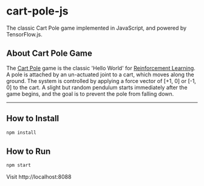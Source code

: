 # cart-pole-js

The classic Cart Pole game implemented in JavaScript, and powered by TensorFlow.js.


## About Cart Pole Game

The [Cart Pole](https://github.com/openai/gym/wiki/CartPole-v0) game is the classic 'Hello World' for [Reinforcement Learning](https://en.wikipedia.org/wiki/Reinforcement_learning).
A pole is attached by an un-actuated joint to a cart, which moves along the ground.
The system is controlled by applying a force vector of [+1, 0] or [-1, 0] to the cart.
A slight but random pendulum starts immediately after the game begins, and the goal is to prevent the pole from falling down.

---


## How to Install

```sh
npm install
```


## How to Run


```sh
npm start
```

Visit http://localhost:8088
